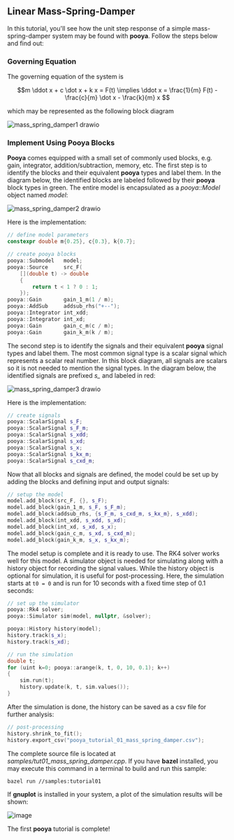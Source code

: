 ## Linear Mass-Spring-Damper

In this tutorial, you'll see how the unit step response of a simple mass-spring-damper system may be found with **pooya**. Follow the steps below and find out:

### Governing Equation
The governing equation of the system is

```math
m \ddot x + c \dot x + k x = F(t) \implies \ddot x = \frac{1}{m} F(t) - \frac{c}{m} \dot x - \frac{k}{m} x 
```

which may be represented as the following block diagram

![mass_spring_damper1 drawio](https://github.com/modjtabaf/pooya/assets/10777383/0349cd98-aa01-4bf7-ac8b-a680d2ad3bcf)

### Implement Using Pooya Blocks

**Pooya** comes equipped with a small set of commonly used blocks, e.g. gain, integrator, addition/subtraction, memory, etc.
The first step is to identify the blocks and their equivalent **pooya** types and label them. In the diagram below, the identified blocks are labeled followed by their **pooya** block types in green. The entire model is encapsulated as a *pooya::Model* object named *model*:

![mass_spring_damper2 drawio](https://github.com/modjtabaf/pooya/assets/10777383/d95ae10b-dcda-4431-9dc5-bd99860107e6)

Here is the implementation:

```cpp
// define model parameters
constexpr double m{0.25}, c{0.3}, k{0.7};

// create pooya blocks
pooya::Submodel   model;
pooya::Source     src_F(
    [](double t) -> double
    {
        return t < 1 ? 0 : 1;
    });
pooya::Gain       gain_1_m(1 / m);
pooya::AddSub     addsub_rhs("+--");
pooya::Integrator int_xdd;
pooya::Integrator int_xd;
pooya::Gain       gain_c_m(c / m);
pooya::Gain       gain_k_m(k / m);
```

The second step is to identify the signals and their equivalent **pooya** signal types and label them. The most common signal type is a scalar signal which represents a scalar real number. In this block diagram, all signals are scalars so it is not needed to mention the signal types. In the diagram below, the identified signals are prefixed *s_* and labeled in red:

![mass_spring_damper3 drawio](https://github.com/modjtabaf/pooya/assets/10777383/b96a2d40-6a90-44d3-b432-cc8c7e8f2978)

Here is the implementation:

```cpp
// create signals
pooya::ScalarSignal s_F;
pooya::ScalarSignal s_F_m;
pooya::ScalarSignal s_xdd;
pooya::ScalarSignal s_xd;
pooya::ScalarSignal s_x;
pooya::ScalarSignal s_kx_m;
pooya::ScalarSignal s_cxd_m;
```

Now that all blocks and signals are defined, the model could be set up by adding the blocks and defining input and output signals:

```cpp
// setup the model
model.add_block(src_F, {}, s_F);
model.add_block(gain_1_m, s_F, s_F_m);
model.add_block(addsub_rhs, {s_F_m, s_cxd_m, s_kx_m}, s_xdd);
model.add_block(int_xdd, s_xdd, s_xd);
model.add_block(int_xd, s_xd, s_x);
model.add_block(gain_c_m, s_xd, s_cxd_m);
model.add_block(gain_k_m, s_x, s_kx_m);
```

The model setup is complete and it is ready to use. The RK4 solver works well for this model. A simulator object is needed for simulating along with a history object for recording the signal values. While the history object is optional for simulation, it is useful for post-processing. Here, the simulation starts at `t0 = 0` and is run for 10 seconds with a fixed time step of 0.1 seconds:

```cpp
// set up the simulator
pooya::Rk4 solver;
pooya::Simulator sim(model, nullptr, &solver);

pooya::History history(model);
history.track(s_x);
history.track(s_xd);

// run the simulation
double t;
for (uint k=0; pooya::arange(k, t, 0, 10, 0.1); k++)
{
    sim.run(t);
    history.update(k, t, sim.values());
}
```

After the simulation is done, the history can be saved as a csv file for further analysis:

```cpp
// post-processing
history.shrink_to_fit();
history.export_csv("pooya_tutorial_01_mass_spring_damper.csv");
```

The complete source file is located at *samples/tut01_mass_spring_damper.cpp*. If you have **bazel** installed, you may execute this command in a terminal to build and run this sample:

```bash
bazel run //samples:tutorial01
```

If **gnuplot** is installed in your system, a plot of the simulation results will be shown:

![image](https://github.com/modjtabaf/pooya/assets/10777383/b7605e4f-f7f9-4219-b266-758e978e8622)

The first **pooya** tutorial is complete!
